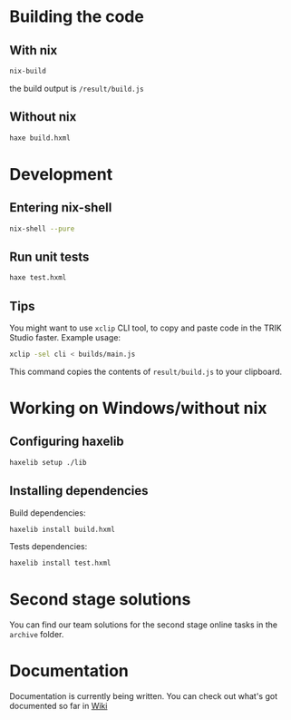 # Building the code
## With nix
```bash
nix-build
```
the build output is `/result/build.js`

## Without nix
```bash
haxe build.hxml
```

# Development
## Entering nix-shell
```bash
nix-shell --pure
```

## Run unit tests
```bash
haxe test.hxml
```

## Tips
You might want to use `xclip` CLI tool, to copy and paste code in the TRIK Studio faster. Example usage:
```bash
xclip -sel cli < builds/main.js
```
This command copies the contents of `result/build.js` to your clipboard.

# Working on Windows/without nix
## Configuring haxelib
```bash
haxelib setup ./lib
```

## Installing dependencies
Build dependencies:
```bash
haxelib install build.hxml
```
Tests dependencies:
```bash
haxelib install test.hxml
```

# Second stage solutions
You can find our team solutions for the second stage online tasks in the `archive` folder. 

# Documentation
Documentation is currently being written. You can check out what's got documented so far in [Wiki](https://github.com/run4w4y/nti_irs/wiki)
